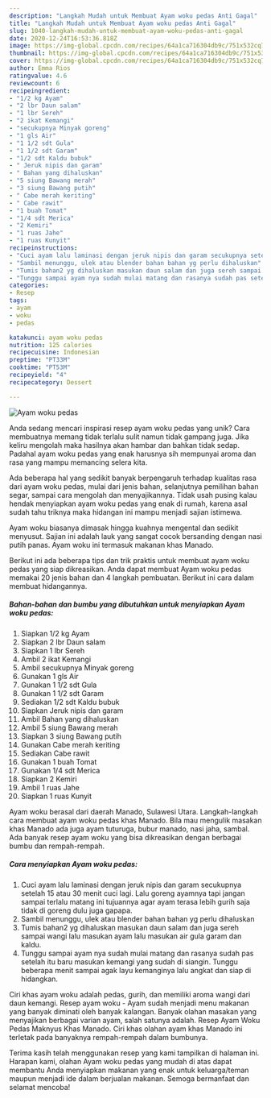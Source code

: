 ```yaml
---
description: "Langkah Mudah untuk Membuat Ayam woku pedas Anti Gagal"
title: "Langkah Mudah untuk Membuat Ayam woku pedas Anti Gagal"
slug: 1040-langkah-mudah-untuk-membuat-ayam-woku-pedas-anti-gagal
date: 2020-12-24T16:53:36.818Z
image: https://img-global.cpcdn.com/recipes/64a1ca716304db9c/751x532cq70/ayam-woku-pedas-foto-resep-utama.jpg
thumbnail: https://img-global.cpcdn.com/recipes/64a1ca716304db9c/751x532cq70/ayam-woku-pedas-foto-resep-utama.jpg
cover: https://img-global.cpcdn.com/recipes/64a1ca716304db9c/751x532cq70/ayam-woku-pedas-foto-resep-utama.jpg
author: Emma Rios
ratingvalue: 4.6
reviewcount: 6
recipeingredient:
- "1/2 kg Ayam"
- "2 lbr Daun salam"
- "1 lbr Sereh"
- "2 ikat Kemangi"
- "secukupnya Minyak goreng"
- "1 gls Air"
- "1 1/2 sdt Gula"
- "1 1/2 sdt Garam"
- "1/2 sdt Kaldu bubuk"
- " Jeruk nipis dan garam"
- " Bahan yang dihaluskan"
- "5 siung Bawang merah"
- "3 siung Bawang putih"
- " Cabe merah keriting"
- " Cabe rawit"
- "1 buah Tomat"
- "1/4 sdt Merica"
- "2 Kemiri"
- "1 ruas Jahe"
- "1 ruas Kunyit"
recipeinstructions:
- "Cuci ayam lalu laminasi dengan jeruk nipis dan garam secukupnya setelah 15 atau 30 menit cuci lagi. Lalu goreng ayamnya tapi jangan sampai terlalu matang ini tujuannya agar ayam terasa lebih gurih saja tidak di goreng dulu juga gapapa."
- "Sambil menunggu, ulek atau blender bahan bahan yg perlu dihaluskan"
- "Tumis bahan2 yg dihaluskan masukan daun salam dan juga sereh sampai wangi lalu masukan ayam lalu masukan air gula garam dan kaldu."
- "Tunggu sampai ayam nya sudah mulai matang dan rasanya sudah pas setelah itu baru masukan kemangi yang sudah di siangin. Tunggu beberapa menit sampai agak layu kemanginya lalu angkat dan siap di hidangkan."
categories:
- Resep
tags:
- ayam
- woku
- pedas

katakunci: ayam woku pedas 
nutrition: 125 calories
recipecuisine: Indonesian
preptime: "PT33M"
cooktime: "PT53M"
recipeyield: "4"
recipecategory: Dessert

---
```



![Ayam woku pedas](https://img-global.cpcdn.com/recipes/64a1ca716304db9c/751x532cq70/ayam-woku-pedas-foto-resep-utama.jpg)

Anda sedang mencari inspirasi resep ayam woku pedas yang unik? Cara membuatnya memang tidak terlalu sulit namun tidak gampang juga. Jika keliru mengolah maka hasilnya akan hambar dan bahkan tidak sedap. Padahal ayam woku pedas yang enak harusnya sih mempunyai aroma dan rasa yang mampu memancing selera kita.

Ada beberapa hal yang sedikit banyak berpengaruh terhadap kualitas rasa dari ayam woku pedas, mulai dari jenis bahan, selanjutnya pemilihan bahan segar, sampai cara mengolah dan menyajikannya. Tidak usah pusing kalau hendak menyiapkan ayam woku pedas yang enak di rumah, karena asal sudah tahu triknya maka hidangan ini mampu menjadi sajian istimewa.

Ayam woku biasanya dimasak hingga kuahnya mengental dan sedikit menyusut. Sajian ini adalah lauk yang sangat cocok bersanding dengan nasi putih panas. Ayam woku ini termasuk makanan khas Manado.


Berikut ini ada beberapa tips dan trik praktis untuk membuat ayam woku pedas yang siap dikreasikan. Anda dapat membuat Ayam woku pedas memakai 20 jenis bahan dan 4 langkah pembuatan. Berikut ini cara dalam membuat hidangannya.

<!--inarticleads1-->

##### Bahan-bahan dan bumbu yang dibutuhkan untuk menyiapkan Ayam woku pedas:

1. Siapkan 1/2 kg Ayam
1. Siapkan 2 lbr Daun salam
1. Siapkan 1 lbr Sereh
1. Ambil 2 ikat Kemangi
1. Ambil secukupnya Minyak goreng
1. Gunakan 1 gls Air
1. Gunakan 1 1/2 sdt Gula
1. Gunakan 1 1/2 sdt Garam
1. Sediakan 1/2 sdt Kaldu bubuk
1. Siapkan  Jeruk nipis dan garam
1. Ambil  Bahan yang dihaluskan
1. Ambil 5 siung Bawang merah
1. Siapkan 3 siung Bawang putih
1. Gunakan  Cabe merah keriting
1. Sediakan  Cabe rawit
1. Gunakan 1 buah Tomat
1. Gunakan 1/4 sdt Merica
1. Siapkan 2 Kemiri
1. Ambil 1 ruas Jahe
1. Siapkan 1 ruas Kunyit


Ayam woku berasal dari daerah Manado, Sulawesi Utara. Langkah-langkah cara membuat ayam woku pedas khas Manado. Bila mau mengulik masakan khas Manado ada juga ayam tuturuga, bubur manado, nasi jaha, sambal. Ada banyak resep ayam woku yang bisa dikreasikan dengan berbagai bumbu dan rempah-rempah. 

<!--inarticleads2-->

##### Cara menyiapkan Ayam woku pedas:

1. Cuci ayam lalu laminasi dengan jeruk nipis dan garam secukupnya setelah 15 atau 30 menit cuci lagi. Lalu goreng ayamnya tapi jangan sampai terlalu matang ini tujuannya agar ayam terasa lebih gurih saja tidak di goreng dulu juga gapapa.
1. Sambil menunggu, ulek atau blender bahan bahan yg perlu dihaluskan
1. Tumis bahan2 yg dihaluskan masukan daun salam dan juga sereh sampai wangi lalu masukan ayam lalu masukan air gula garam dan kaldu.
1. Tunggu sampai ayam nya sudah mulai matang dan rasanya sudah pas setelah itu baru masukan kemangi yang sudah di siangin. Tunggu beberapa menit sampai agak layu kemanginya lalu angkat dan siap di hidangkan.


Ciri khas ayam woku adalah pedas, gurih, dan memiliki aroma wangi dari daun kemangi. Resep ayam woku - Ayam sudah menjadi menu makanan yang banyak diminati oleh banyak kalangan. Banyak olahan masakan yang menyajikan berbagai varian ayam, salah satunya adalah. Resep Ayam Woku Pedas Maknyus Khas Manado. Ciri khas olahan ayam khas Manado ini terletak pada banyaknya rempah-rempah dalam bumbunya. 

Terima kasih telah menggunakan resep yang kami tampilkan di halaman ini. Harapan kami, olahan Ayam woku pedas yang mudah di atas dapat membantu Anda menyiapkan makanan yang enak untuk keluarga/teman maupun menjadi ide dalam berjualan makanan. Semoga bermanfaat dan selamat mencoba!
